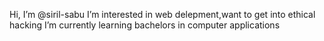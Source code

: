   Hi, I’m @siril-sabu
  I’m interested in web delepment,want to get into ethical hacking
  I’m currently learning bachelors in computer applications

<!---
siril-sabu/siril-sabu is a ✨ special ✨ repository because its `README.md` (this file) appears on your GitHub profile.
You can click the Preview link to take a look at your changes.
--->
